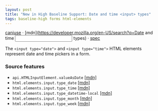 ```yaml
---
layout: post
title: "New in High Baseline Support: Date and time <input> types"
tags: baseline-high forms html-elements
---
```


[caniuse](https://caniuse.com/?search=input-date-time) · [mdn](https://developer.mozilla.org/en-US/search?q=Date and time <input> types) · [spec](https://html.spec.whatwg.org/multipage/input.html#date-state-(type=date))

The `<input type="date">` and `<input type="time">` HTML elements represent date and time pickers in a form.

### Source features

- ``api.HTMLInputElement.valueAsDate`` [[mdn]](https://developer.mozilla.org/en-US/search?q=api.HTMLInputElement.valueAsDate)
- ``html.elements.input.type_date`` [[mdn]](https://developer.mozilla.org/en-US/search?q=html.elements.input.type_date)
- ``html.elements.input.type_time`` [[mdn]](https://developer.mozilla.org/en-US/search?q=html.elements.input.type_time)
- ``html.elements.input.type_datetime-local`` [[mdn]](https://developer.mozilla.org/en-US/search?q=html.elements.input.type_datetime-local)
- ``html.elements.input.type_month`` [[mdn]](https://developer.mozilla.org/en-US/search?q=html.elements.input.type_month)
- ``html.elements.input.type_week`` [[mdn]](https://developer.mozilla.org/en-US/search?q=html.elements.input.type_week)
